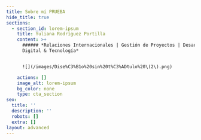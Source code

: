 ```yaml
---
title: Sobre mí PRUEBA
hide_title: true
sections:
  - section_id: lorem-ipsum
    title: Yuliana Rodríguez Portilla
    content: >+
      ###### *Relaciones Internacionales | Gestión de Proyectos | Desarrollo
      Digital & Tecnología*


      ![](/images/Dise%C3%B1o%20sin%20t%C3%ADtulo%20\(2\).png)

    actions: []
    image_alt: lorem-ipsum
    bg_color: none
    type: cta_section
seo:
  title: ''
  description: ''
  robots: []
  extra: []
layout: advanced
---
```

